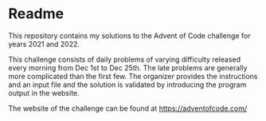 # Readme

This repository contains my solutions to the Advent of Code challenge for years 2021 and 2022.

This challenge consists of daily problems of varying difficulty released every morning from Dec 1st to Dec 25th. The late problems are generally more complicated than the first few. The organizer provides the instructions and an input file and the solution is validated by introducing the program output in the website.

The website of the challenge can be found at https://adventofcode.com/
